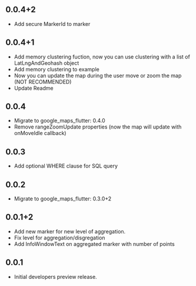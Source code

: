 ## 0.0.4+2

* Add secure MarkerId to marker


## 0.0.4+1

* Add memory clustering fuction, now you can use clustering with a list of LatLngAndGeohash object
* Add memory clustering to example
* Now you can update the map during the user move or zoom the map (NOT RECOMMENDED)
* Update Readme 

## 0.0.4

* Migrate to google_maps_flutter: 0.4.0
* Remove rangeZoomUpdate properties (now the map will update with onMoveIdle callback)

## 0.0.3

* Add optional WHERE clause for SQL query

## 0.0.2

* Migrate to google_maps_flutter: 0.3.0+2

## 0.0.1+2

* Add new marker for new level of aggregation.
* Fix level for aggregation/disgregation
* Add InfoWindowText on aggregated marker with number of points

## 0.0.1

* Initial developers preview release.